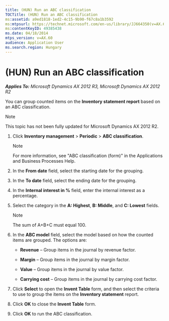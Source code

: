 ```yaml
---
title: (HUN) Run an ABC classification
TOCTitle: (HUN) Run an ABC classification
ms:assetid: a9ed1818-1ed2-4c15-9b90-f67c8a1b3592
ms:mtpsurl: https://technet.microsoft.com/en-us/library/JJ664350(v=AX.60)
ms:contentKeyID: 49385438
ms.date: 04/18/2014
mtps_version: v=AX.60
audience: Application User
ms.search.region: Hungary
---
```


# (HUN) Run an ABC classification 


_**Applies To:** Microsoft Dynamics AX 2012 R3, Microsoft Dynamics AX 2012 R2_

You can group counted items on the **Inventory statement report** based on an ABC classification.


> [!NOTE]
> <P>This topic has not been fully updated for Microsoft Dynamics AX 2012 R2.</P>



1.  Click **Inventory management** \> **Periodic** \> **ABC classification**.
    

    > [!NOTE]
    > <P>For more information, see "ABC classification (form)" in the Applications and Business Processes Help.</P>



2.  In the **From date** field, select the starting date for the grouping.

3.  In the **To date** field, select the ending date for the grouping.

4.  In the **Internal interest in %** field, enter the internal interest as a percentage.

5.  Select the category in the **A: Highest**, **B: Middle**, and **C: Lowest** fields.
    

    > [!NOTE]
    > <P>The sum of A+B+C must equal 100.</P>



6.  In the **ABC model** field, select the model based on how the counted items are grouped. The options are:
    
      - **Revenue** – Group items in the journal by revenue factor.
    
      - **Margin** – Group items in the journal by margin factor.
    
      - **Value** – Group items in the journal by value factor.
    
      - **Carrying cost** – Group items in the journal by carrying cost factor.

7.  Click **Select** to open the **Invent Table** form, and then select the criteria to use to group the items on the **Inventory statement** report.

8.  Click **OK** to close the **Invent Table** form.

9.  Click **OK** to run the ABC classification.

  


